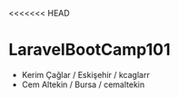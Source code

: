 <<<<<<< HEAD
# LaravelBootCamp101

- Kerim Çağlar / Eskişehir / kcaglarr
- Cem Altekin / Bursa / cemaltekin
